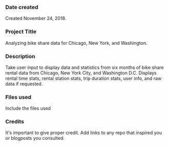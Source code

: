 ### Date created
Created November 24, 2018.

### Project Title
Analyzing bike share data for Chicago, New York, and Washington.

### Description
Take user input to display data and statistics from six months of bike share rental data from Chicago, New York City, and Washington D.C. Displays rental time stats, rental station stats, trip duration stats, user info, and raw data if requested.

### Files used
Include the files used

### Credits
It's important to give proper credit. Add links to any repo that inspired you or blogposts you consulted.

